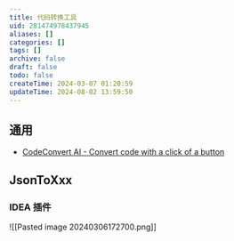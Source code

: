 ```yaml
---
title: 代码转换工具
uid: 281474978437945
aliases: []
categories: []
tags: []
archive: false
draft: false
todo: false
createTime: 2024-03-07 01:20:59
updateTime: 2024-08-02 13:59:50
---
```


## 通用

- [CodeConvert AI - Convert code with a click of a button](https://www.codeconvert.ai/)

## JsonToXxx

### IDEA 插件

![[Pasted image 20240306172700.png]]
